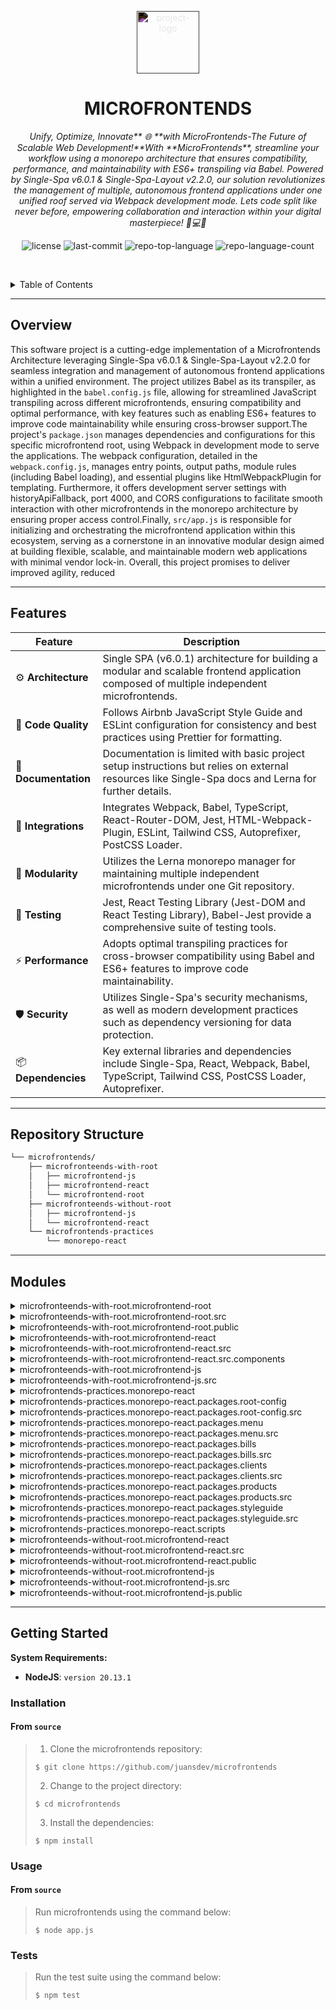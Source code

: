 <p align="center">
  <img src="https://simpleicons.org/icons/react.svg" style="filter: invert(1)" width="100" alt="project-logo">
</p>
<p align="center">
    <h1 align="center">MICROFRONTENDS</h1>
</p>
<p align="center">
    <em>Unify, Optimize, Innovate** 🌐 **with MicroFrontends-The Future of Scalable Web Development!**With **MicroFrontends**, streamline your workflow using a monorepo architecture that ensures compatibility, performance, and maintainability with ES6+ transpiling via Babel. Powered by Single-Spa v6.0.1 & Single-Spa-Layout v2.2.0, our solution revolutionizes the management of multiple, autonomous frontend applications under one unified roof served via Webpack development mode. Lets code split like never before, empowering collaboration and interaction within your digital masterpiece! 🚀💻🚀</em>
</p>
<p align="center">
	<img src="https://img.shields.io/github/license/juansdev/microfrontends?style=default&logo=opensourceinitiative&logoColor=white&color=0080ff" alt="license">
	<img src="https://img.shields.io/github/last-commit/juansdev/microfrontends?style=default&logo=git&logoColor=white&color=0080ff" alt="last-commit">
	<img src="https://img.shields.io/github/languages/top/juansdev/microfrontends?style=default&color=0080ff" alt="repo-top-language">
	<img src="https://img.shields.io/github/languages/count/juansdev/microfrontends?style=default&color=0080ff" alt="repo-language-count">
<p>
<p align="center">
	<!-- default option, no dependency badges. -->
</p>

<br><!-- TABLE OF CONTENTS -->
<details>
  <summary>Table of Contents</summary><br>

- [ Overview](#-overview)
- [ Features](#-features)
- [ Repository Structure](#-repository-structure)
- [ Modules](#-modules)
- [ Getting Started](#-getting-started)
  - [ Installation](#-installation)
  - [ Usage](#-usage)
  - [ Tests](#-tests)
</details>
<hr>

##  Overview

This software project is a cutting-edge implementation of a Microfrontends Architecture leveraging Single-Spa v6.0.1 & Single-Spa-Layout v2.2.0 for seamless integration and management of autonomous frontend applications within a unified environment. The project utilizes Babel as its transpiler, as highlighted in the `babel.config.js` file, allowing for streamlined JavaScript transpiling across different microfrontends, ensuring compatibility and optimal performance, with key features such as enabling ES6+ features to improve code maintainability while ensuring cross-browser support.The project's `package.json` manages dependencies and configurations for this specific microfrontend root, using Webpack in development mode to serve the applications. The webpack configuration, detailed in the `webpack.config.js`, manages entry points, output paths, module rules (including Babel loading), and essential plugins like HtmlWebpackPlugin for templating. Furthermore, it offers development server settings with historyApiFallback, port 4000, and CORS configurations to facilitate smooth interaction with other microfrontends in the monorepo architecture by ensuring proper access control.Finally, `src/app.js` is responsible for initializing and orchestrating the microfrontend application within this ecosystem, serving as a cornerstone in an innovative modular design aimed at building flexible, scalable, and maintainable modern web applications with minimal vendor lock-in. Overall, this project promises to deliver improved agility, reduced

---

##  Features

| Feature          | Description                                                                                                                         |
|-------------------|-------------------------------------------------------------------------------------------------------------------------------------|
| ⚙️ **Architecture**| Single SPA (v6.0.1) architecture for building a modular and scalable frontend application composed of multiple independent microfrontends.|
| 🔩 **Code Quality**| Follows Airbnb JavaScript Style Guide and ESLint configuration for consistency and best practices using Prettier for formatting. |
| 📄 **Documentation**| Documentation is limited with basic project setup instructions but relies on external resources like Single-Spa docs and Lerna for further details.|
| 🔌 **Integrations**| Integrates Webpack, Babel, TypeScript, React-Router-DOM, Jest, HTML-Webpack-Plugin, ESLint, Tailwind CSS, Autoprefixer, PostCSS Loader. |
| 🧩 **Modularity**   | Utilizes the Lerna monorepo manager for maintaining multiple independent microfrontends under one Git repository.           |
| 🧪 **Testing**     | Jest, React Testing Library (Jest-DOM and React Testing Library), Babel-Jest provide a comprehensive suite of testing tools.|
| ⚡️ **Performance** | Adopts optimal transpiling practices for cross-browser compatibility using Babel and ES6+ features to improve code maintainability. |
| 🛡️ **Security**   | Utilizes Single-Spa's security mechanisms, as well as modern development practices such as dependency versioning for data protection.|
| 📦 **Dependencies**| Key external libraries and dependencies include Single-Spa, React, Webpack, Babel, TypeScript, Tailwind CSS, PostCSS Loader, Autoprefixer. |

---

##  Repository Structure

```sh
└── microfrontends/
    ├── microfronteends-with-root
    │   ├── microfrontend-js
    │   ├── microfrontend-react
    │   └── microfrontend-root
    ├── microfronteends-without-root
    │   ├── microfrontend-js
    │   └── microfrontend-react
    └── microfrontends-practices
        └── monorepo-react
```

---

##  Modules

<details closed><summary>microfronteends-with-root.microfrontend-root</summary>

| File                                                                                                                                       | Summary                                                                                                                                                                                                                                                                                                                                                                                                                                                                                  |
| ---                                                                                                                                        | ---                                                                                                                                                                                                                                                                                                                                                                                                                                                                                      |
| [babel.config.js](https://github.com/juansdev/microfrontends/blob/master/microfronteends-with-root/microfrontend-root/babel.config.js)     | Streamlines and standardizes transpiling of JavaScript across different microfrontends, ensuring compatibility and optimal performance. Key feature: Enables ES6+ features, improving code maintainability while ensuring cross-browser support.                                                                                                                                                                                                                                         |
| [package.json](https://github.com/juansdev/microfrontends/blob/master/microfronteends-with-root/microfrontend-root/package.json)           | Implementing Single-Spa v6.0.1 & Single-Spa-Layout v2.2.0 for managing multiple autonomous frontend applications within a unified environment, served via Webpack in development mode.                                                                                                                                                                                                                                                                                                   |
| [webpack.config.js](https://github.com/juansdev/microfrontends/blob/master/microfronteends-with-root/microfrontend-root/webpack.config.js) | Configures webpack for a microfrontend with root using JavaScript. Promotes code splitting by managing entry point, output path, module rules (including Babel loading), and plugins like HtmlWebpackPlugin for templating. Utilizes external library single-spa. Provides development server settings (historyApiFallback, port 4000, and CORS configuration). Facilitates smooth interaction with other microfrontends in the monorepo architecture by ensuring proper access control. |

</details>

<details closed><summary>microfronteends-with-root.microfrontend-root.src</summary>

| File                                                                                                                     | Summary                                                                                                                                                                                                                                                                                                                                                    |
| ---                                                                                                                      | ---                                                                                                                                                                                                                                                                                                                                                        |
| [app.js](https://github.com/juansdev/microfrontends/blob/master/microfronteends-with-root/microfrontend-root/src/app.js) | In this microfrontends architecture, the microfrontend-root initializes its application by assembling its constituent parts. The app.js file orchestrates the registration and loading of child microapplications (e.g., microfrontend-js, microfrontend-react) using Single-Spa and its layout, ensuring a seamless integration and rendering experience. |

</details>

<details closed><summary>microfronteends-with-root.microfrontend-root.public</summary>

| File                                                                                                                                  | Summary                                                                                                                                                                                                                                                                                                                                                                                                          |
| ---                                                                                                                                   | ---                                                                                                                                                                                                                                                                                                                                                                                                              |
| [layout.html](https://github.com/juansdev/microfrontends/blob/master/microfronteends-with-root/microfrontend-root/public/layout.html) | Streamlines navigation between microfrontends within a single root application. Empowers: Enables the loading of appMicroFrontendJavascript for /bills and appMicroFrontendReact for /crm paths. Provides Fallback: Offers an error message when no suitable route is found.                                                                                                                                     |
| [index.html](https://github.com/juansdev/microfrontends/blob/master/microfronteends-with-root/microfrontend-root/public/index.html)   | Bootstraps a composable Multi-Frontend application using Single-SPA within a monorepo structure. HTML template configures systemjs imports, loading microfrontends written in React and JavaScript via their respective main scripts (microfrontend-react & appMicroFrontendJavascript), with the Root component rendered at appMicroFrontendRoot, allowing seamless interaction between separate microservices. |

</details>

<details closed><summary>microfronteends-with-root.microfrontend-react</summary>

| File                                                                                                                                        | Summary                                                                                                                                                                                                                                                                                                                                                                          |
| ---                                                                                                                                         | ---                                                                                                                                                                                                                                                                                                                                                                              |
| [babel.config.js](https://github.com/juansdev/microfrontends/blob/master/microfronteends-with-root/microfrontend-react/babel.config.js)     | Configures Babel for the microfrontend-react, optimizing it for both the environment and React usage within the monorepo architecture. This setup ensures smooth compatibility between the microfrontend-react and other components within the unified project space.                                                                                                            |
| [package.json](https://github.com/juansdev/microfrontends/blob/master/microfronteends-with-root/microfrontend-react/package.json)           | Builds and runs a microfrontend application with React that utilizes Single-Spa, Single-Spa-React, and React Router DOM to construct and navigate through multiple autonomous and scalable React components within a single root application in the Microfrontends With Root directory of our repository.                                                                        |
| [webpack.config.js](https://github.com/juansdev/microfrontends/blob/master/microfronteends-with-root/microfrontend-react/webpack.config.js) | In this microfrontends-with-root/microfrontend-react repository, a Webpack configuration (webpack.config.js) is optimized. It sets up the project entry, output location, and libraryTarget as system. Aliasing components, Babel transpiling, CSS loading, and server configuration are also integrated to create a modular React application within the monorepo architecture. |

</details>

<details closed><summary>microfronteends-with-root.microfrontend-react.src</summary>

| File                                                                                                                            | Summary                                                                                                                                                                                                                                                                                                    |
| ---                                                                                                                             | ---                                                                                                                                                                                                                                                                                                        |
| [style.css](https://github.com/juansdev/microfrontends/blob/master/microfronteends-with-root/microfrontend-react/src/style.css) | Styles crucial CRI-green panels across React microfrontends, harmonizing design within rooted architecture of the project.                                                                                                                                                                                 |
| [Root.jsx](https://github.com/juansdev/microfrontends/blob/master/microfronteends-with-root/microfrontend-react/src/Root.jsx)   | Incorporates React architecture within a shared root environment for MicroFrontends. Provides navigation and management for three separate components (Panel, Client, Search) specific to the CRM module, leveraging JavaScript functionalities through integration with a complementary JavaScrip module. |
| [app.js](https://github.com/juansdev/microfrontends/blob/master/microfronteends-with-root/microfrontend-react/src/app.js)       | Facilitates microfrontends with root for React applications within a shared repository. Uses Single SPA to dynamically bootstrap and manage components using the specified Root component while catching and presenting errors gracefully, fostering flexible and modular software architecture.           |

</details>

<details closed><summary>microfronteends-with-root.microfrontend-react.src.components</summary>

| File                                                                                                                                                           | Summary                                                                                                                                                                                                                                                                                                                                                                     |
| ---                                                                                                                                                            | ---                                                                                                                                                                                                                                                                                                                                                                         |
| [componentClient.jsx](https://github.com/juansdev/microfrontends/blob/master/microfronteends-with-root/microfrontend-react/src/components/componentClient.jsx) | Empowers React applications within the MicroFrontends structure with a reusable component. The componentClient export serves as a building block for client-side components across multiple microservices, fostering seamless communication and interaction.                                                                                                                |
| [componentPanel.jsx](https://github.com/juansdev/microfrontends/blob/master/microfronteends-with-root/microfrontend-react/src/components/componentPanel.jsx)   | React-based Microfrontend with Root (microfronteends-with-root/microfrontend-react). Enhances the user interface with the Component Panel (componentPanel()), a building block within the parent microfrontends design architecture, fostering modular scalability and streamlined integration.                                                                             |
| [componentSearch.jsx](https://github.com/juansdev/microfrontends/blob/master/microfronteends-with-root/microfrontend-react/src/components/componentSearch.jsx) | Accelerates search functionality for the user interface of a microfrontend using React. In the microfrontends-with-root architecture, this simple component contributes to delivering seamless cross-platform interactions across both microfrontend-js and microfrontend-react subcomponents, improving overall efficiency in our modular front-end application structure. |

</details>

<details closed><summary>microfronteends-with-root.microfrontend-js</summary>

| File                                                                                                                                     | Summary                                                                                                                                                                                                                                                                                                  |
| ---                                                                                                                                      | ---                                                                                                                                                                                                                                                                                                      |
| [babel.config.js](https://github.com/juansdev/microfrontends/blob/master/microfronteends-with-root/microfrontend-js/babel.config.js)     | Configures Babel for microfrontend-js in the `microfronteends-with-root` project, ensuring compatibility with diverse browser environments by leveraging preset env. Optimizes and transforms JavaScript code before it's bundled or served.                                                             |
| [package.json](https://github.com/juansdev/microfrontends/blob/master/microfronteends-with-root/microfrontend-js/package.json)           | Compiles and serves the microfrontend-js microservice within a multifrontend architecture using Webpack, Single-SPA, and related development tools. It ensures seamless integration with other frontend services, facilitating modular application development in a root-enabled setup.                  |
| [webpack.config.js](https://github.com/juansdev/microfrontends/blob/master/microfronteends-with-root/microfrontend-js/webpack.config.js) | Microfrontend-JS within Rooted Architecture. Ensures seamless JavaScript bundle creation, via Babel-Loader, for application entry at src/app.js. Externalizes single-spa dependency and supports cross-origin access. Serves bundled output from dist folder on port 4001 with History Fallback enabled. |

</details>

<details closed><summary>microfronteends-with-root.microfrontend-js.src</summary>

| File                                                                                                                   | Summary                                                                                                                                                                                                                                                                                                        |
| ---                                                                                                                    | ---                                                                                                                                                                                                                                                                                                            |
| [app.js](https://github.com/juansdev/microfrontends/blob/master/microfronteends-with-root/microfrontend-js/src/app.js) | Manages and renders a microfrontend using JavaScript within a root application in a multi-microfrontends architecture. Provides a startup and mounting/unmounting function to facilitate communication between the container and the embedded component, as well as a separate function that computes squares. |

</details>

<details closed><summary>microfrontends-practices.monorepo-react</summary>

| File                                                                                                                        | Summary                                                                                                                                                                                                                                                                                                                                                                                  |
| ---                                                                                                                         | ---                                                                                                                                                                                                                                                                                                                                                                                      |
| [lerna.json](https://github.com/juansdev/microfrontends/blob/master/microfrontends-practices/monorepo-react/lerna.json)     | Empowers **monorepo-react** by implementing Lerna workflow management. This fosters seamless project scalability and efficient dependency handling within this single repository, ensuring consistency across multiple microfrontend projects like microfrontend-js, microfrontend-react, and more.                                                                                      |
| [package.json](https://github.com/juansdev/microfrontends/blob/master/microfrontends-practices/monorepo-react/package.json) | This `monorepo-react` package oversees multiple React microfrontends within a shared environment in the parent repository, ensuring seamless coordination and scaling. Lerna manages dependencies and prompts for streamlined configuration. Key functions include starting the development server via start script, and managing the overall architecture with the architecture script. |

</details>

<details closed><summary>microfrontends-practices.monorepo-react.packages.root-config</summary>

| File                                                                                                                                                       | Summary                                                                                                                                                                                                                                                                                                                                                                                                        |
| ---                                                                                                                                                        | ---                                                                                                                                                                                                                                                                                                                                                                                                            |
| [package.json](https://github.com/juansdev/microfrontends/blob/master/microfrontends-practices/monorepo-react/packages/root-config/package.json)           | In the `microfrontends-practices` repository, the root config package for `monorepo-react` is set up with webpack, Babel, and TypeScript configurations. This enables the production-ready setup required to run a Micro Frontend Root using Single SPA, enhancing the projects scalability and modularity.                                                                                                    |
| [.prettierignore](https://github.com/juansdev/microfrontends/blob/master/microfrontends-practices/monorepo-react/packages/root-config/.prettierignore)     | This `monorepo-react` package configuration file within the repository ensures consistency by ignoring certain files during code formatting (`.prettierignore`). It also manages dependencies through `yarn.lock`, `package-lock.json`, and `pnpm-lock.yaml`. Additionally, it contains a `LICENSE`, error logs, and handles template files like EJS, dist folders, coverage reports, and generated artifacts. |
| [babel.config.json](https://github.com/juansdev/microfrontends/blob/master/microfrontends-practices/monorepo-react/packages/root-config/babel.config.json) | Configures Babel for TypeScript projects within the monorepo-react package in the microfrontends-practices folder. By optimizing the JavaScript transformation process, this setup ensures consistent development across different environments, enhancing overall software quality.                                                                                                                           |
| [tsconfig.json](https://github.com/juansdev/microfrontends/blob/master/microfrontends-practices/monorepo-react/packages/root-config/tsconfig.json)         | Configures microfrontend root in monorepo React project. The `tsconfig.json` file maps essential sources (e.g., `sales-root-config.ts`) to compile, extend standard configurations, and exclude test files for a smoother development experience within the projects unified architecture.                                                                                                                     |
| [webpack.config.js](https://github.com/juansdev/microfrontends/blob/master/microfrontends-practices/monorepo-react/packages/root-config/webpack.config.js) | Customizes webpack configuration for monorepo-react microfrontend that leverages SingleSpa architecture. The setup enhances the projects index.ejs template based on environment variables and generates essential metadata required by the larger system, facilitating seamless integration within the monolithic application.                                                                                |
| [.eslintrc](https://github.com/juansdev/microfrontends/blob/master/microfrontends-practices/monorepo-react/packages/root-config/.eslintrc)                 | In the monorepo-react project, this ESLint configuration file optimizes coding practices within the root package. It enforces essential TypeScript rules and adheres to Prettier formatting guidelines, ensuring a consistent code structure across the project for better maintainability and collaboration.                                                                                                  |

</details>

<details closed><summary>microfrontends-practices.monorepo-react.packages.root-config.src</summary>

| File                                                                                                                                                                           | Summary                                                                                                                                                                                                                                                                                                                       |
| ---                                                                                                                                                                            | ---                                                                                                                                                                                                                                                                                                                           |
| [microfrontend-layout.html](https://github.com/juansdev/microfrontends/blob/master/microfrontends-practices/monorepo-react/packages/root-config/src/microfrontend-layout.html) | Manages the layout for a micro frontend-based sales application built with monorepo architecture. This HTML template configures multiple modules (@sales/menu, @sales/clients, @sales/bills, and @sales/products) for navigation and content display within a Single Spa Router structure.                                    |
| [index.ejs](https://github.com/juansdev/microfrontends/blob/master/microfrontends-practices/monorepo-react/packages/root-config/src/index.ejs)                                 | Configures a React-based monorepo for building multi-root microfrontends. This template initializes key resources including HTML structure, CSP policy, import maps, and systemJS scripting for efficient app loading and runtime environment adaptation.                                                                     |
| [sales-root-config.ts](https://github.com/juansdev/microfrontends/blob/master/microfrontends-practices/monorepo-react/packages/root-config/src/sales-root-config.ts)           | In this file, we initiate and manage micro frontends within a single React project, adhering to the monorepo structure. It leverages single-spa library to register, activate, and connect various micro applications with their respective routes in a shared layout, enhancing application flexibility and maintainability. |
| [declarations.d.ts](https://github.com/juansdev/microfrontends/blob/master/microfrontends-practices/monorepo-react/packages/root-config/src/declarations.d.ts)                 | The TypeScript declarations in `monorepo-react/packages/root-config/src/declarations.d.ts` enable seamless integration of various media types (HTML, images, and SVGs) within the monorepo, promoting flexibility and modularity across microfrontend practices in the project architecture.                                  |

</details>

<details closed><summary>microfrontends-practices.monorepo-react.packages.menu</summary>

| File                                                                                                                                                | Summary                                                                                                                                                                                                                                                                                                                                                                                        |
| ---                                                                                                                                                 | ---                                                                                                                                                                                                                                                                                                                                                                                            |
| [package.json](https://github.com/juansdev/microfrontends/blob/master/microfrontends-practices/monorepo-react/packages/menu/package.json)           | In the `microfrontends-practices/monorepo-react` project, the `package.json` file for the menu package configures various build and development scripts for its React application. It supports Webpack, Babel, TypeScript, ESLint, Jest testing, and Prettier code formatting. This package utilizes Single-Spa React to function as a standalone microfrontend.                               |
| [jest.config.js](https://github.com/juansdev/microfrontends/blob/master/microfrontends-practices/monorepo-react/packages/menu/jest.config.js)       | The `microfrontends-practices/monorepo-react/packages/menu/jest.config.js` configuration sets up testing environment for React components, utilizing Jest and Babel-Jest transformer, ensuring consistent and efficient tests within the microfrontend architecture.                                                                                                                           |
| [.prettierignore](https://github.com/juansdev/microfrontends/blob/master/microfrontends-practices/monorepo-react/packages/menu/.prettierignore)     | This `monorepo-react` package within `microfrontends-practices` repository ensures consistent coding style across the project, by utilizing Prettier with its specific ignore file, managing dependencies (`yarn.lock`, `package-lock.json`, `pnpm-lock.yaml`) and handling error logs during installations. Furthermore, it compiles code (`dist` folder) and provides test coverage reports. |
| [babel.config.json](https://github.com/juansdev/microfrontends/blob/master/microfrontends-practices/monorepo-react/packages/menu/babel.config.json) | Unifies TypeScript and React environment transformations for consistent compilation. Enables ES Modules for cleaner inter-package imports, and adjusts for test targets running on current node.                                                                                                                                                                                               |
| [tsconfig.json](https://github.com/juansdev/microfrontends/blob/master/microfrontends-practices/monorepo-react/packages/menu/tsconfig.json)         | Configures a React-based microfrontend package in the monorepo architecture, optimized for single-spa implementation. The provided tsconfig.json focuses on the menu component (sales-menu.tsx) to ensure efficient compilation and proper dist structure, supporting collaborative, scalable React development.                                                                               |
| [webpack.config.js](https://github.com/juansdev/microfrontends/blob/master/microfrontends-practices/monorepo-react/packages/menu/webpack.config.js) | Streamlines configuration for Sales Menu microfrontend in monorepo-React project. This webpack setup enables the service to operate independently via Single SPA and securely over HTTPS on port 5003. External dependencies are isolated, ensuring clean interoperability with other modules.                                                                                                 |
| [.eslintrc](https://github.com/juansdev/microfrontends/blob/master/microfrontends-practices/monorepo-react/packages/menu/.eslintrc)                 | Streamlines code quality within the monorepo-react package of the microfrontends-practices repository. This configuration file ensures adherence to crucial React and TypeScript standards by extending existing linters, promoting maintainable and consistent coding practices throughout the project.                                                                                       |

</details>

<details closed><summary>microfrontends-practices.monorepo-react.packages.menu.src</summary>

| File                                                                                                                                                                | Summary                                                                                                                                                                                                                                                                                                                                                                                                                                                       |
| ---                                                                                                                                                                 | ---                                                                                                                                                                                                                                                                                                                                                                                                                                                           |
| [sales-menu.tsx](https://github.com/juansdev/microfrontends/blob/master/microfrontends-practices/monorepo-react/packages/menu/src/sales-menu.tsx)                   | In the monorepo-react monolithic React project, this TypeScript file exports a setup for a microfrontend named sales-menu. The implementation utilizes Single SPA React library, creating an entry point for a reusable, composable, and independently manageable UI component that integrates into the larger application. This architecture allows for streamlined development of individual microfrontends without compromising modularity or scalability. |
| [root.component.tsx](https://github.com/juansdev/microfrontends/blob/master/microfrontends-practices/monorepo-react/packages/menu/src/root.component.tsx)           | In the monorepo-react project of microfrontends-practices repository, the root.component.tsx file serves as a container for individual components. It validates and mounts each passed component, ensuring seamless integration within the larger application architecture, by returning props.name is mounted! as a display message.                                                                                                                         |
| [root.component.test.tsx](https://github.com/juansdev/microfrontends/blob/master/microfrontends-practices/monorepo-react/packages/menu/src/root.component.test.tsx) | In the monorepo-react project within the microfrontends-practices folder, this test file verifies the Root component in the menu package. It asserts that when the Root component is rendered, it successfully adds its name to the document, ensuring proper integration with the larger microfrontend architecture.                                                                                                                                         |
| [declarations.d.ts](https://github.com/juansdev/microfrontends/blob/master/microfrontends-practices/monorepo-react/packages/menu/src/declarations.d.ts)             | In the `monorepo-react` project, this TypeScript file defines types for various image and HTML formats, enabling the easy import of these assets as strings. This promotes reusability and modularity within the larger repository architecture.                                                                                                                                                                                                              |

</details>

<details closed><summary>microfrontends-practices.monorepo-react.packages.bills</summary>

| File                                                                                                                                                 | Summary                                                                                                                                                                                                                                                                                                                                                                                                                       |
| ---                                                                                                                                                  | ---                                                                                                                                                                                                                                                                                                                                                                                                                           |
| [package.json](https://github.com/juansdev/microfrontends/blob/master/microfrontends-practices/monorepo-react/packages/bills/package.json)           | Manages React application within monorepo-React, providing Sales Bill functionality. Enhances performance with Webpack build scripts for multiple environments, including production and development modes. Utilizes TypeScript to ensure strong typing across its dependency ecosystem, facilitating seamless integration in larger Single-Spa architectures.                                                                |
| [jest.config.js](https://github.com/juansdev/microfrontends/blob/master/microfrontends-practices/monorepo-react/packages/bills/jest.config.js)       | Configures test setup for bills package within the monorepo-react project. Amplifies testing capabilities using tools such as babel-jest and jest-dom for seamless tests execution and assertions. Streamlines testing practices across various React microfrontends by normalizing test environments and file transformations.                                                                                               |
| [.prettierignore](https://github.com/juansdev/microfrontends/blob/master/microfrontends-practices/monorepo-react/packages/bills/.prettierignore)     | In the `microfrontends-practices` monorepo, the `bills` package for the React application defines its development environment and structure by managing file exclusions, dependencies, and version locks via files like.prettierignore, yarn.lock, pnpm-lock.yaml, and package-lock.json. These configurations ensure code consistency and smooth project execution.                                                          |
| [babel.config.json](https://github.com/juansdev/microfrontends/blob/master/microfrontends-practices/monorepo-react/packages/bills/babel.config.json) | Configures Babel for TypeScript and React in monorepo-react microfrontend package bills. It automates runtime handling, optimizing the development process while ensuring compatibility across different environments.                                                                                                                                                                                                        |
| [tsconfig.json](https://github.com/juansdev/microfrontends/blob/master/microfrontends-practices/monorepo-react/packages/bills/tsconfig.json)         | Configures TypeScript compilation for bills package in monorepo-react project within microfrontends practices repository. Sets up JSX syntax and defines file and include/exclude paths to manage the development workflow, contributing to smooth and efficient TypeScript compilation for billing microfrontend functionality.                                                                                              |
| [webpack.config.js](https://github.com/juansdev/microfrontends/blob/master/microfrontends-practices/monorepo-react/packages/bills/webpack.config.js) | In the `monorepo-react` project under `microfrontends-practices`, this JavaScript file modifies the webpack configuration for the bills microfrontend. By defining an output path, customizing devServer settings, and leveraging Single SPA React TypeScript defaults, it optimizes the microfrontend for a separate deployment on port 5002 while isolating its dependencies within the broader microservices architecture. |
| [.eslintrc](https://github.com/juansdev/microfrontends/blob/master/microfrontends-practices/monorepo-react/packages/bills/.eslintrc)                 | Manage linting rules in the `monorepo-react` package of our microfrontends repository, ensuring code consistency and quality with the ts-react-important-stuff configuration and integrating Prettier recommendations. This streamlines the development experience for bills microfrontend in a monolithic React project.                                                                                                     |

</details>

<details closed><summary>microfrontends-practices.monorepo-react.packages.bills.src</summary>

| File                                                                                                                                                                 | Summary                                                                                                                                                                                                                                                                                                                                                                                                                          |
| ---                                                                                                                                                                  | ---                                                                                                                                                                                                                                                                                                                                                                                                                              |
| [root.component.tsx](https://github.com/juansdev/microfrontends/blob/master/microfrontends-practices/monorepo-react/packages/bills/src/root.component.tsx)           | Manages application layout within microfrontend practice monorepos. Specifically, this Root component in bills package ensures seamless mounting for each child micro-application, presenting the respective name on a white background. It serves as a critical entrypoint unifying the monolithic React app structure.                                                                                                         |
| [root.component.test.tsx](https://github.com/juansdev/microfrontends/blob/master/microfrontends-practices/monorepo-react/packages/bills/src/root.component.test.tsx) | This file validates the correct rendering and proper mounting of the Root component from the bills package during testing within the larger application context.                                                                                                                                                                                                                                                                 |
| [declarations.d.ts](https://github.com/juansdev/microfrontends/blob/master/microfrontends-practices/monorepo-react/packages/bills/src/declarations.d.ts)             | In the `monorepo-react` microfrontend within the `microfrontends-practices` repository, the provided code declarations enable seamless integration of various file types, namely HTML, image formats (BMP, GIF, JPEG, JPG, PNG, WebP), and SVG. This facilitates a consistent approach for importing external files across the application, thereby improving maintainability and flexibility within this microfrontend package. |
| [sales-bills.tsx](https://github.com/juansdev/microfrontends/blob/master/microfrontends-practices/monorepo-react/packages/bills/src/sales-bills.tsx)                 | Encapsulates the React sales-bills component within a microfrontend, leveraging single-spa-react for interoperability within a larger monorepo application (microfrontends-practices/monorepo-react). This ensures scalable and flexible multi-domain applications.                                                                                                                                                              |

</details>

<details closed><summary>microfrontends-practices.monorepo-react.packages.clients</summary>

| File                                                                                                                                                   | Summary                                                                                                                                                                                                                                                                                                                                                                         |
| ---                                                                                                                                                    | ---                                                                                                                                                                                                                                                                                                                                                                             |
| [package.json](https://github.com/juansdev/microfrontends/blob/master/microfrontends-practices/monorepo-react/packages/clients/package.json)           | Configures a Microfrontend client package within the monorepo-react project. Streamlines webpack builds for different scenarios like standalone and development modes. Provides support for popular tools such as Jest, Babel, ESLint, Prettier, TypeScript, and React. Ensures compatibility with Single-SPA for microfrontend deployment.                                     |
| [jest.config.js](https://github.com/juansdev/microfrontends/blob/master/microfrontends-practices/monorepo-react/packages/clients/jest.config.js)       | Streamlines testing setup for the monorepo-react package within the microfrontends-practices directory. It configures Jest to understand and process JSX/TSX files, leverage Babel for transformation, mock CSS with identity-obj-proxy, and integrates with @testing-library/jest-dom for improved DOM manipulation tests.                                                     |
| [.prettierignore](https://github.com/juansdev/microfrontends/blob/master/microfrontends-practices/monorepo-react/packages/clients/.prettierignore)     | The monorepo-react file organizes packages (clients, coverage) while handling version lock files (yarn.lock, package-lock.json), minimizing inconsistencies across multiple React projects in the microfrontends-practices directory, facilitating smooth development and deployment.                                                                                           |
| [babel.config.json](https://github.com/juansdev/microfrontends/blob/master/microfrontends-practices/monorepo-react/packages/clients/babel.config.json) | Managing TypeScript and React projects within a shared repository for microfrontends practices using monorepo-react. Configures Babel presets (TypeScript, env, React) and plugins to transpile code with runtime automation. Supports testing in the current node environment.                                                                                                 |
| [tsconfig.json](https://github.com/juansdev/microfrontends/blob/master/microfrontends-practices/monorepo-react/packages/clients/tsconfig.json)         | Streamlines monorepo structure for microfrontend-react app by configuring TypeScript settings in microfrontends-practices/monorepo-react/packages/clients/tsconfig.json. Enables React JSX, defines necessary compilation options, specifies source files, and organizes file inclusion and exclusion for sales clients package.                                                |
| [webpack.config.js](https://github.com/juansdev/microfrontends/blob/master/microfrontends-practices/monorepo-react/packages/clients/webpack.config.js) | Configures webpack for Saless monorepo-react project in the microfrontends-practices directory. Sets up a separate dist folder for the output file main.js'. Enables an https server on port 5001 and externalizes Sales's packages using `/^@sales\//`. Optimizes webpack configuration for a Single SPA React TypeScript project in this monorepo.                            |
| [.eslintrc](https://github.com/juansdev/microfrontends/blob/master/microfrontends-practices/monorepo-react/packages/clients/.eslintrc)                 | The ESLint configuration file, `microfrontends-practices/monorepo-react/packages/clients/.eslintrc`, ensures consistent and high-quality code within the Monorepo React project. By extending established rule sets like ts-react-important-stuff and adopting Prettier formatting, this file maintains coding standards across packages for a seamless development experience. |

</details>

<details closed><summary>microfrontends-practices.monorepo-react.packages.clients.src</summary>

| File                                                                                                                                                                   | Summary                                                                                                                                                                                                                                                                                       |
| ---                                                                                                                                                                    | ---                                                                                                                                                                                                                                                                                           |
| [root.component.tsx](https://github.com/juansdev/microfrontends/blob/master/microfrontends-practices/monorepo-react/packages/clients/src/root.component.tsx)           | In this React component, the `Root` function serves as a container within the monorepo-react monolithic microfrontend, part of our Microfrontends Practices repository. It validates and renders child components, indicating their successful mounting in the overall application structure. |
| [root.component.test.tsx](https://github.com/juansdev/microfrontends/blob/master/microfrontends-practices/monorepo-react/packages/clients/src/root.component.test.tsx) | The root.component.test.tsx file within the monorepo-react package serves to validate the Root component in action, ensuring its presence and successful integration into a hosting document in the microfrontend practice architecture of a React application.                               |
| [sales-clients.tsx](https://github.com/juansdev/microfrontends/blob/master/microfrontends-practices/monorepo-react/packages/clients/src/sales-clients.tsx)             | Develops error-boundary management for a microfrontend within the monorepo-react project. This file ensures graceful handling and recovery during application lifecycles by customizing the root error boundary.                                                                              |
| [declarations.d.ts](https://github.com/juansdev/microfrontends/blob/master/microfrontends-practices/monorepo-react/packages/clients/src/declarations.d.ts)             | In the `monorepo-react` project within `microfrontends-practices`, this TypeScript declaration file enables the import and utilization of various image and HTML file formats without needing explicit file extensions, streamlining the integration of multimedia content across packages.   |

</details>

<details closed><summary>microfrontends-practices.monorepo-react.packages.products</summary>

| File                                                                                                                                                    | Summary                                                                                                                                                                                                                                                                                                                                                                                                                                                                    |
| ---                                                                                                                                                     | ---                                                                                                                                                                                                                                                                                                                                                                                                                                                                        |
| [package.json](https://github.com/juansdev/microfrontends/blob/master/microfrontends-practices/monorepo-react/packages/products/package.json)           | Builds a React Microfrontend package named products within the monorepo architecture. This microfrontend leverages TypeScript and Webpack to streamline production and development workflows, supporting both single-spa and standalone configurations, while ensuring compatibility with essential libraries like React. The included scripts promote best practices for linting, testing, and formatting to maintain code quality and efficiency.                        |
| [jest.config.js](https://github.com/juansdev/microfrontends/blob/master/microfrontends-practices/monorepo-react/packages/products/jest.config.js)       | Enhances unit testing for the Products package within the monorepo-react project in the microfrontends-practices repository. This setup optimizes JavaScript and TypeScript files using Babel, ensures compatibility with jsdom environment, maps module dependencies, and utilizes testing librarys helpers to mock the DOM during tests.                                                                                                                                 |
| [.prettierignore](https://github.com/juansdev/microfrontends/blob/master/microfrontends-practices/monorepo-react/packages/products/.prettierignore)     | Streamlines development for monorepo-react package within the microfrontends-practices folder by defining excluded files, version dependencies, and error logs using.gitignore, yarn.lock, and yarn-error.log respectively. Optimizes storage with the dist directory, tests coverage, and manages pnpm locks in the pnpm-lock.yaml. Ensures code formatting consistency via.prettierignore file.                                                                          |
| [babel.config.json](https://github.com/juansdev/microfrontends/blob/master/microfrontends-practices/monorepo-react/packages/products/babel.config.json) | Configures TypeScript-based React application within monorepo practice of microfrontend architecture. Optimizes for ES modules, enables automatic runtime for React components, and targets current node environment for testing purposes. Ensuring seamless development, compatibility, and maintainability across multiple microfrontends in this repository structure.                                                                                                  |
| [tsconfig.json](https://github.com/juansdev/microfrontends/blob/master/microfrontends-practices/monorepo-react/packages/products/tsconfig.json)         | The presented code configuration in the `microfrontends-practices/monorepo-react/packages/products/tsconfig.json` file streamlines TypeScript compilation within the Products micro frontend of the Monorepo React application. This ensures consistent and efficient JavaScript and declaration directory generation for React components, specifically focusing on sales products, enhancing code maintainability and scalability within the multi-package architecture. |
| [webpack.config.js](https://github.com/juansdev/microfrontends/blob/master/microfrontends-practices/monorepo-react/packages/products/webpack.config.js) | Configures webpack for the Products microfrontend in the monorepo-react project within microfrontends-practices repository. Optimizes development server (port 5004), encapsulates dependencies, and outputs main.js file to dist folder, following Single SPA React TS guidelines from saless Products project.                                                                                                                                                           |
| [.eslintrc](https://github.com/juansdev/microfrontends/blob/master/microfrontends-practices/monorepo-react/packages/products/.eslintrc)                 | Guides ESLint configuration for monorepo-react package within products microfrontend, ensuring consistency and compliance with React/TypeScript best practices. Boosts development efficiency while adhering to Prettier recommendations. Enhances the maintainability of this crucial component of our modular repository structure.                                                                                                                                      |

</details>

<details closed><summary>microfrontends-practices.monorepo-react.packages.products.src</summary>

| File                                                                                                                                                                    | Summary                                                                                                                                                                                                                                                                                                                                                                                    |
| ---                                                                                                                                                                     | ---                                                                                                                                                                                                                                                                                                                                                                                        |
| [sales-products.tsx](https://github.com/juansdev/microfrontends/blob/master/microfrontends-practices/monorepo-react/packages/products/src/sales-products.tsx)           | Amplifies React integration within the monorepo-react application of microfrontends-practices repository. The products/src/sales-products.tsx file defines and configures the lifecycle (bootstrap, mount, unmount) for a single-spa-react-driven React component (Root.component). This setup fosters efficient integration of microservices within the monolithic application structure. |
| [root.component.tsx](https://github.com/juansdev/microfrontends/blob/master/microfrontends-practices/monorepo-react/packages/products/src/root.component.tsx)           | Navigate through the Microfrontend Practices monorepo (monorepo-react), specifically focusing on the `products` package. The Root.component.tsx file serves as the mounting point for displaying products within this microfrontend. It sets up a section to indicate successful loading, ensuring seamless integration of the product module in the larger application architecture.      |
| [root.component.test.tsx](https://github.com/juansdev/microfrontends/blob/master/microfrontends-practices/monorepo-react/packages/products/src/root.component.test.tsx) | In this React Test file within the monorepo-react package of microfrontends-practices repository, we test the Root components correct integration in the Document. By rendering and examining text output, we validate successful mounting of the Testapp microfrontend root. This ensures seamless functionality in the larger multi-microfrontend architecture.                          |
| [declarations.d.ts](https://github.com/juansdev/microfrontends/blob/master/microfrontends-practices/monorepo-react/packages/products/src/declarations.d.ts)             | In this TypeScript declaration file (`declarations.d.ts`) within the `microfrontends-practices/monorepo-react` repository, various image formats are defined as string imports. This simplifies and standardizes the process of importing images in different formats across the project, contributing to a consistent and manageable development experience.                              |

</details>

<details closed><summary>microfrontends-practices.monorepo-react.packages.styleguide</summary>

| File                                                                                                                                                        | Summary                                                                                                                                                                                                                                                                                                                                                                      |
| ---                                                                                                                                                         | ---                                                                                                                                                                                                                                                                                                                                                                          |
| [package.json](https://github.com/juansdev/microfrontends/blob/master/microfrontends-practices/monorepo-react/packages/styleguide/package.json)             | Manages and builds a Style Guide package within the Monorepo-React microfrontend practices repository. Leverages Webpack for production and development server, TypeScript, Jest tests, ESLint with Prettier formatting, PostCSS for styling, and Single Spa framework to facilitate integration.                                                                            |
| [jest.config.js](https://github.com/juansdev/microfrontends/blob/master/microfrontends-practices/monorepo-react/packages/styleguide/jest.config.js)         | Accelerates end-to-end testing for React components within a single monorepo project, ensuring seamless collaboration and cohesive development across packages, utilizing the specified setup files and module mappings in Jest.                                                                                                                                             |
| [tailwind.config.js](https://github.com/juansdev/microfrontends/blob/master/microfrontends-practices/monorepo-react/packages/styleguide/tailwind.config.js) | This tailwind.config.js file harmonizes styling across microfrontends within the monorepo-react project in our microfrontends practices repository. By reaching into Saless bills module, it ensures consistent visual design.                                                                                                                                               |
| [postcss.config.js](https://github.com/juansdev/microfrontends/blob/master/microfrontends-practices/monorepo-react/packages/styleguide/postcss.config.js)   | TailwindCSS and Autoprefixer, ensuring consistent style and compatibility across browsers within the microfrontend architecture.                                                                                                                                                                                                                                             |
| [.prettierignore](https://github.com/juansdev/microfrontends/blob/master/microfrontends-practices/monorepo-react/packages/styleguide/.prettierignore)       | In the `monorepo-react` project, this file configuration organizes project artifacts by excluding certain files from Prettier formatting rules, thereby maintaining consistency and readability across packages, while simultaneously locking down package versions to ensure stability. This setup facilitates effective development within the microfrontend architecture. |
| [babel.config.json](https://github.com/juansdev/microfrontends/blob/master/microfrontends-practices/monorepo-react/packages/styleguide/babel.config.json)   | Streamlines development in monorepo-reacts styleguide by configuring Babel presets for JavaScript, React, and TypeScript. Enables automatic runtime for React components, supports ES Modules, and includes a custom preset for testing against the current node version.                                                                                                    |
| [tsconfig.json](https://github.com/juansdev/microfrontends/blob/master/microfrontends-practices/monorepo-react/packages/styleguide/tsconfig.json)           | Guides microfrontend development in a React monorepo by configuring TypeScript for a sales-specific styleguide. Facilitates consistent UI patterns and adherence to project architecture. Enables developers to effectively build and maintain the styleguide within the broader project.                                                                                    |
| [webpack.config.js](https://github.com/juansdev/microfrontends/blob/master/microfrontends-practices/monorepo-react/packages/styleguide/webpack.config.js)   | Configures webpack for microfrontend styleguide within monorepo-react project. Integrates SingleSpa React TS default settings with tailwindcss and autoprefixer. Externalizes @sales/ modules. Serves at port 5005 and outputs main.js in dist folder. Optimized for efficient and modern styling, ensuring consistent appearance across microfrontends.                     |
| [.eslintrc](https://github.com/juansdev/microfrontends/blob/master/microfrontends-practices/monorepo-react/packages/styleguide/.eslintrc)                   | The provided ESLint configuration for monorepo-React package ensures coding consistency by extending predefined rules, enhancing the maintainability and scalability within the styleguide folder. It optimizes React projects under this repositorys architecture using TS and Prettier best practices.                                                                     |
| [-P](https://github.com/juansdev/microfrontends/blob/master/microfrontends-practices/monorepo-react/packages/styleguide/-P)                                 | This file configures TailwindCSS styleguide within a React-based monorepo microfrontend, promoting consistent visual design across multiple applications in the larger repository structure.                                                                                                                                                                                 |

</details>

<details closed><summary>microfrontends-practices.monorepo-react.packages.styleguide.src</summary>

| File                                                                                                                                                                      | Summary                                                                                                                                                                                                                                                                                                                                                                                                               |
| ---                                                                                                                                                                       | ---                                                                                                                                                                                                                                                                                                                                                                                                                   |
| [global.css](https://github.com/juansdev/microfrontends/blob/master/microfrontends-practices/monorepo-react/packages/styleguide/src/global.css)                           | Modifies global style rules within monorepo-react package for enhanced UI uniformity, leveraging Tailwind CSS utilities and components. Implemented color scheme with blue as the primary background.                                                                                                                                                                                                                 |
| [root.component.tsx](https://github.com/juansdev/microfrontends/blob/master/microfrontends-practices/monorepo-react/packages/styleguide/src/root.component.tsx)           | In this React component residing within the styleguide package of a Monorepo-React project under microfrontends-practices, a root container is defined. This versatile component dynamically displays its assigned name when mounted in other components across the microfrontend ecosystem. This enables seamless communication and facilitates efficient structuring within our decoupled application architecture. |
| [sales-styleguide.tsx](https://github.com/juansdev/microfrontends/blob/master/microfrontends-practices/monorepo-react/packages/styleguide/src/sales-styleguide.tsx)       | Monorepo-react, microfrontends-practicesSummarized Purpose: Provides global styling and a public API function for the Sales Styleguide microcomponent within the React-based Monorepo architecture, promoting consistent UI across the application.                                                                                                                                                                   |
| [root.component.test.tsx](https://github.com/juansdev/microfrontends/blob/master/microfrontends-practices/monorepo-react/packages/styleguide/src/root.component.test.tsx) | Ensures correct mounting of Testapp in rendered Root component by asserting the presence of specified text within document. Helps maintain a consistent and scalable test suite within microfrontend practices.                                                                                                                                                                                                       |
| [declarations.d.ts](https://github.com/juansdev/microfrontends/blob/master/microfrontends-practices/monorepo-react/packages/styleguide/src/declarations.d.ts)             | Expands import possibilities for various image and HTML formats within the `monorepo-react` project, streamlining asset inclusion and enhancing flexibility across the entire architecture.                                                                                                                                                                                                                           |

</details>

<details closed><summary>microfrontends-practices.monorepo-react.scripts</summary>

| File                                                                                                                                      | Summary                                                                                                                                                                                                                                                                                                                                            |
| ---                                                                                                                                       | ---                                                                                                                                                                                                                                                                                                                                                |
| [start.js](https://github.com/juansdev/microfrontends/blob/master/microfrontends-practices/monorepo-react/scripts/start.js)               | Launches a collection of applications within a monorepo-react project using user selection from a set of available microfrontends, coordinated by Lerna. Enables parallel deployment, customizing app configurations with the chosen applications ports. Facilitates the streamlined launch of a modular frontend architecture.                    |
| [architecture.js](https://github.com/juansdev/microfrontends/blob/master/microfrontends-practices/monorepo-react/scripts/architecture.js) | Initiates directory structure for micro-frontends monorepo, based on defined architecture. Generates a predefined folder hierarchy within the specified base directory, including src/domain/models and src/presentation/views, etc. Key to seamless organization in micro-frontend projects, streamlining project setup across multiple packages. |

</details>

<details closed><summary>microfronteends-without-root.microfrontend-react</summary>

| File                                                                                                                                           | Summary                                                                                                                                                                                                                                                   |
| ---                                                                                                                                            | ---                                                                                                                                                                                                                                                       |
| [babel.config.js](https://github.com/juansdev/microfrontends/blob/master/microfronteends-without-root/microfrontend-react/babel.config.js)     | Streamlines React microfrontends Babel configuration. Enables automatic runtime forReact components within the monorepo structure, optimizing for consistent, efficient builds.                                                                           |
| [package.json](https://github.com/juansdev/microfrontends/blob/master/microfronteends-without-root/microfrontend-react/package.json)           | Enables React components in a distributed system without a root application, leveraging Single-Spa and single-spa-react for interoperability and management within the multi-frontend repository structure.                                               |
| [webpack.config.js](https://github.com/juansdev/microfrontends/blob/master/microfronteends-without-root/microfrontend-react/webpack.config.js) | Configures and compiles React microfrontend microfrontend-react. The Webpack configuration optimizes application entry, output files, Babel loading for.jsx files, HTML templating, server setup with port 4002, and fallback for single-page navigation. |

</details>

<details closed><summary>microfronteends-without-root.microfrontend-react.src</summary>

| File                                                                                                                             | Summary                                                                                                                                                                                                                                                                                                                                                                       |
| ---                                                                                                                              | ---                                                                                                                                                                                                                                                                                                                                                                           |
| [Root.jsx](https://github.com/juansdev/microfrontends/blob/master/microfronteends-without-root/microfrontend-react/src/Root.jsx) | Streamlines microfrontends architecture, specifically within `microfronteends-without-root` and `microfrontend-react`. Provides a standard entrypoint (Root.jsx) for rendering React applications, displaying application name and title in an encompassing div. Ensures consistency across microfrontends with a universal template.                                         |
| [app.js](https://github.com/juansdev/microfrontends/blob/master/microfronteends-without-root/microfrontend-react/src/app.js)     | Manages a React-based micro frontend application in the microfrontends-without-root folder within the projects architecture. Activates when the root route / is accessed and defines essential properties for this application, such as the "app-micro-frontend-react name and code 002. Employs Single Spa for seamless integration into the larger multi-application setup. |

</details>

<details closed><summary>microfronteends-without-root.microfrontend-react.public</summary>

| File                                                                                                                                    | Summary                                                                                                                                                                                                                                                                                                                                                                            |
| ---                                                                                                                                     | ---                                                                                                                                                                                                                                                                                                                                                                                |
| [index.html](https://github.com/juansdev/microfrontends/blob/master/microfronteends-without-root/microfrontend-react/public/index.html) | This minimalistic HTML template in the MicroFrontends-Without-Root/Microfrontend-React directory serves as the primary interface, inviting Microfrontend-JS to dynamically render content within its dedicated div. In the broader context of the repository architecture, it underpins the interplay between React and JavaScript microservices, establishing a unified frontend. |

</details>

<details closed><summary>microfronteends-without-root.microfrontend-js</summary>

| File                                                                                                                                        | Summary                                                                                                                                                                                                                                                                                                                                                                      |
| ---                                                                                                                                         | ---                                                                                                                                                                                                                                                                                                                                                                          |
| [babel.config.js](https://github.com/juansdev/microfrontends/blob/master/microfronteends-without-root/microfrontend-js/babel.config.js)     | Streamlines JavaScript processing across microfrontends-without-root/microfrontend-js. This Babel config file sets up the environment and tools (e.g., ES6, JSX syntax), optimizing the project for better performance in the broader microfrontends ecosystem.                                                                                                              |
| [package.json](https://github.com/juansdev/microfrontends/blob/master/microfronteends-without-root/microfrontend-js/package.json)           | In microfrontends-without-root/microfrontend-js, the Package.json file configures webpack and babel tools to facilitate development. This JavaScript Microfrontend relies on Single-Spa for integration, allowing seamless inclusion within a multi-module application adhering to the monorepo architecture in microfronteends.                                             |
| [webpack.config.js](https://github.com/juansdev/microfrontends/blob/master/microfronteends-without-root/microfrontend-js/webpack.config.js) | In microfronteends-without-root/microfrontend-js, this webpack configuration file customizes the project setup by defining an entry point (app.js), output location for bundled JavaScript files, configures Babel for transpiling JavaScript, and sets up a development server. This enhances the development workflow of this standalone micro-frontend utilizing Webpack. |

</details>

<details closed><summary>microfronteends-without-root.microfrontend-js.src</summary>

| File                                                                                                                      | Summary                                                                                                                                                                                                                                                                                                  |
| ---                                                                                                                       | ---                                                                                                                                                                                                                                                                                                      |
| [app.js](https://github.com/juansdev/microfrontends/blob/master/microfronteends-without-root/microfrontend-js/src/app.js) | A microfrontend built using JavaScript in the microfronteends-without-root repository, contributing to the broader architecture. Displays a customizable button upon activation (rootless), enhancing the parent application's user interface with an interactive element identified by unique code 001. |

</details>

<details closed><summary>microfronteends-without-root.microfrontend-js.public</summary>

| File                                                                                                                                 | Summary                                                                                                                                                                                                                                                                                                                                                                                                                                                                                                          |
| ---                                                                                                                                  | ---                                                                                                                                                                                                                                                                                                                                                                                                                                                                                                              |
| [index.html](https://github.com/juansdev/microfrontends/blob/master/microfronteends-without-root/microfrontend-js/public/index.html) | In this repository, HTML structures specific microfrontends. Here, the critical file is `microfronteends-without-root/microfrontend-js/public/index.html`. It serves as the foundation for the MicroFrontend JS, providing a base for hosting the applications content within an `<div>` tag with the ID app-micro-frontend-javascript'. This setup allows other microservices to seamlessly integrate into this particular microfrontend, adhering to the architecture of a decoupled, modular frontend system. |

</details>

---

##  Getting Started

**System Requirements:**

* **NodeJS**: `version 20.13.1`

###  Installation

<h4>From <code>source</code></h4>

> 1. Clone the microfrontends repository:
>
> ```console
> $ git clone https://github.com/juansdev/microfrontends
> ```
>
> 2. Change to the project directory:
> ```console
> $ cd microfrontends
> ```
>
> 3. Install the dependencies:
> ```console
> $ npm install
> ```

###  Usage

<h4>From <code>source</code></h4>

> Run microfrontends using the command below:
> ```console
> $ node app.js
> ```

###  Tests

> Run the test suite using the command below:
> ```console
> $ npm test
> ```